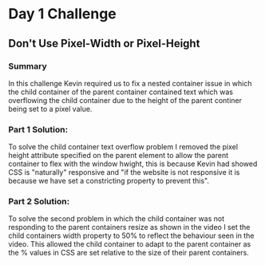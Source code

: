 # Day 1 Challenge
## Don't Use Pixel-Width or Pixel-Height

### Summary

In this challenge Kevin required us to fix a nested container issue in which the child container of the parent container contained text which was overflowing the child container due to the height of the parent continer being set to a pixel value.

### Part 1 Solution:

To solve the child container text overflow problem I removed the pixel height attribute specified on the parent element to allow the parent container to flex with the window hwight, this is because Kevin had showed CSS is "naturally" responsive and "if the website is not responsive it is because we have set a constricting property to prevent this".

### Part 2 Solution:

To solve the second problem in which the child container was not responding to the parent containers resize as shown in the video I set the child containers width property to 50% to reflect the behaviour seen in the video. This allowed the child container to adapt to the parent container as the % values in CSS are set relative to the size of their parent containers.
